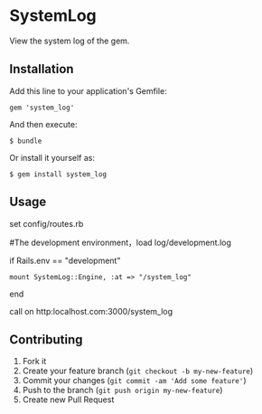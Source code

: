 # SystemLog

View the system log of the gem.

## Installation

Add this line to your application's Gemfile:

    gem 'system_log'

And then execute:

    $ bundle

Or install it yourself as:

    $ gem install system_log

## Usage

set config/routes.rb

  #The development environment，load log/development.log

  if Rails.env == "development"

    mount SystemLog::Engine, :at => "/system_log"

  end

  call on http:localhost.com:3000/system_log

## Contributing

1. Fork it
2. Create your feature branch (`git checkout -b my-new-feature`)
3. Commit your changes (`git commit -am 'Add some feature'`)
4. Push to the branch (`git push origin my-new-feature`)
5. Create new Pull Request
